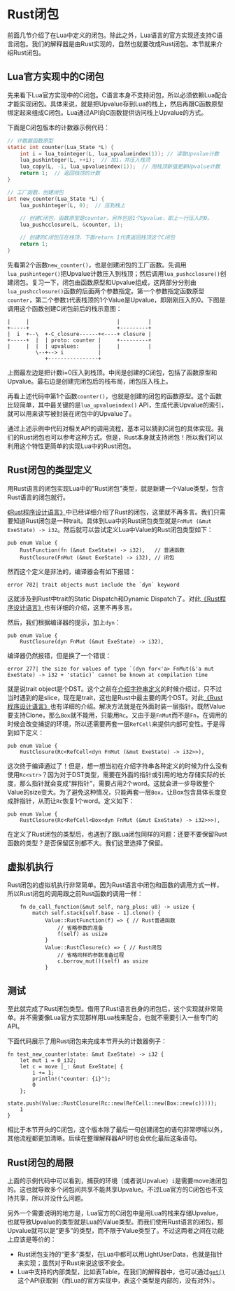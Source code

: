 # Rust闭包

前面几节介绍了在Lua中定义的闭包。除此之外，Lua语言的官方实现还支持C语言闭包。我们的解释器是由Rust实现的，自然也就要改成Rust闭包。本节就来介绍Rust闭包。

## Lua官方实现中的C闭包

先来看下Lua官方实现中的C闭包。C语言本身不支持闭包，所以必须依赖Lua配合才能实现闭包。具体来说，就是把Upvalue存到Lua的栈上，然后再跟C函数原型绑定起来组成C闭包。Lua通过API向C函数提供访问栈上Upvalue的方式。

下面是C闭包版本的计数器示例代码：

```c
// 计数器函数原型
static int counter(Lua_State *L) {
    int i = lua_tointeger(L, lua_upvalueindex(1)); // 读取Upvalue计数
    lua_pushinteger(L, ++i);  // 加1，并压入栈顶
    lua_copy(L, -1, lua_upvalueindex(1));  // 用栈顶新值更新Upvalue计数
    return 1;  // 返回栈顶的计数
}

// 工厂函数，创建闭包
int new_counter(Lua_State *L) {
    lua_pushinteger(L, 0);  // 压到栈上
    
    // 创建C闭包，函数原型是counter，另外包括1个Upvalue，即上一行压入的0。
    lua_pushcclosure(L, &counter, 1);

    // 创建的C闭包压在栈顶，下面return 1代表返回栈顶这个C闭包
    return 1;
}
```

先看第2个函数`new_counter()`，也是创建闭包的工厂函数。先调用`lua_pushinteger()`把Upvalue计数压入到栈顶；然后调用`lua_pushcclosure()`创建闭包。复习一下，闭包由函数原型和Upvalue组成，这两部分分别由`lua_pushcclosure()`函数的后面两个参数指定。第一个参数指定函数原型`counter`，第二个参数`1`代表栈顶的1个Value是Upvalue，即刚刚压入的0。下图是调用这个函数创建C闭包前后的栈示意图：

```
|     |                            |         |
+-----+                            +---------+
|  i  +--\  +-C_closure------+<----+ closure |
+-----+  |  | proto: counter |     +---------+
|     |  |  | upvalues:      |     |         |
         \--+--> i           |
            +----------------+
```

上图最左边是把计数i=0压入到栈顶。中间是创建的C闭包，包括了函数原型和Upvalue。最右边是创建完闭包后的栈布局，闭包压入栈上。

再看上述代码中第1个函数`counter()`，也就是创建的闭包的函数原型。这个函数比较简单，其中最关键的是`lua_upvalueindex()` API，生成代表Upvalue的索引，就可以用来读写被封装在闭包中的Upvalue了。

通过上述示例中代码对相关API的调用流程，基本可以猜到C闭包的具体实现。我们的Rust闭包也可以参考这种方式。但是，Rust本身就支持闭包！所以我们可以利用这个特性更简单的实现Lua中的Rust闭包。

## Rust闭包的类型定义

用Rust语言的闭包实现Lua中的“Rust闭包”类型，就是新建一个Value类型，包含Rust语言的闭包就行。

[《Rust程序设计语言》](https://kaisery.github.io/trpl-zh-cn/ch13-01-closures.html)中已经详细介绍了Rust的闭包，这里就不再多言。我们只需要知道Rust闭包是一种trait。具体到Lua中的Rust闭包类型就是`FnMut (&mut ExeState) -> i32`。然后就可以尝试定义Lua中Value的Rust闭包类型如下：

```rust,ignore
pub enum Value {
    RustFunction(fn (&mut ExeState) -> i32),   // 普通函数
    RustClosure(FnMut (&mut ExeState) -> i32), // 闭包
```

然而这个定义是非法的，编译器会有如下报错：

```
error 782| trait objects must include the `dyn` keyword
```

这就涉及到Rust中trait的Static Dispatch和Dynamic Dispatch了。对此[《Rust程序设计语言》](https://kaisery.github.io/trpl-zh-cn/ch17-02-trait-objects.html#trait-%E5%AF%B9%E8%B1%A1%E6%89%A7%E8%A1%8C%E5%8A%A8%E6%80%81%E5%88%86%E5%8F%91)也有详细的介绍，这里不再多言。

然后，我们根据编译器的提示，加上`dyn`：

```rust,ignore
pub enum Value {
    RustClosure(dyn FnMut (&mut ExeState) -> i32),
```

编译器仍然报错，但是换了一个错误：

```
error 277| the size for values of type `(dyn for<'a> FnMut(&'a mut ExeState) -> i32 + 'static)` cannot be known at compilation time
```

就是说trait object是个DST。这个之前在[介绍字符串定义](./ch03-00.optimize_string.md)的时候介绍过，只不过当时遇到的是slice，现在是trait，这也是Rust中最主要的两个DST。对此[《Rust程序设计语言》](https://kaisery.github.io/trpl-zh-cn/ch19-04-advanced-types.html#%E5%8A%A8%E6%80%81%E5%A4%A7%E5%B0%8F%E7%B1%BB%E5%9E%8B%E5%92%8C-sized-trait)也有详细的介绍。解决方法就是在外面封装一层指针。既然Value要支持Clone，那么`Box`就不能用，只能用`Rc`。又由于是`FnMut`而不是`Fn`，在调用的时候会改变捕捉的环境，所以还需要再套一层`RefCell`来提供内部可变性。于是得到如下定义：

```rust,ignore
pub enum Value {
    RustClosure(Rc<RefCell<dyn FnMut (&mut ExeState) -> i32>>),
```

这次终于编译通过了！但是，想一想当初在介绍字符串各种定义的时候为什么没有使用`Rc<str>`？因为对于DST类型，需要在外面的指针或引用的地方存储实际的长度，那么指针就会变成“胖指针”，需要占用2个word。这就会进一步导致整个Value的size变大。为了避免这种情况，只能再套一层`Box`，让Box包含具体长度变成胖指针，从而让`Rc`恢复1个word。定义如下：

```rust,ignore
pub enum Value {
    RustClosure(Rc<RefCell<Box<dyn FnMut (&mut ExeState) -> i32>>>),
```

在定义了Rust闭包的类型后，也遇到了跟Lua闭包同样的问题：还要不要保留Rust函数的类型？是否保留区别都不大。我们这里选择了保留。

## 虚拟机执行

Rust闭包的虚拟机执行非常简单。因为Rust语言中闭包和函数的调用方式一样，所以Rust闭包的调用跟之前Rust函数的调用一样：

```rust,ignore
    fn do_call_function(&mut self, narg_plus: u8) -> usize {
        match self.stack[self.base - 1].clone() {
            Value::RustFunction(f) => { // Rust普通函数
                // 省略参数的准备
                f(self) as usize
            }
            Value::RustClosure(c) => { // Rust闭包
                // 省略同样的参数准备过程
                c.borrow_mut()(self) as usize
            }
```

## 测试

至此就完成了Rust闭包类型。借用了Rust语言自身的闭包后，这个实现就非常简单。并不需要像Lua官方实现那样用Lua栈来配合，也就不需要引入一些专门的API。

下面代码展示了用Rust闭包来完成本节开头的计数器例子：

```rust,ignore
fn test_new_counter(state: &mut ExeState) -> i32 {
    let mut i = 0_i32;
    let c = move |_: &mut ExeState| {
        i += 1;
        println!("counter: {i}");
        0
    };
    state.push(Value::RustClosure(Rc::new(RefCell::new(Box::new(c)))));
    1
}
```

相比于本节开头的C闭包，这个版本除了最后一句创建闭包的语句非常啰嗦以外，其他流程都更加清晰。后续在整理解释器API时也会优化最后这条语句。

## Rust闭包的局限

上面的示例代码中可以看到，捕获的环境（或者说Upvalue）`i`是需要move进闭包的。这也就导致多个闭包间共享不能共享Upvalue。不过Lua官方的C闭包也不支持共享，所以并没什么问题。

另外一个需要说明的地方是，Lua官方的C闭包中是用Lua的栈来存储Upvalue，也就导致Upvalue的类型就是Lua的Value类型。而我们使用Rust语言的闭包，那Upvalue就可以是“更多”的类型，而不限于Value类型了。不过这两者之间在功能上应该是等价的：

- Rust闭包支持的“更多”类型，在Lua中都可以用LightUserData，也就是指针来实现；虽然对于Rust来说这很不安全。
- Lua中支持的内部类型，比如表Table，在我们的解释器中，也可以通过[`get()`](./ch08-04.rust_functions_and_api.md#rust-api)这个API获取到（而Lua的官方实现中，表这个类型是内部的，没有对外）。